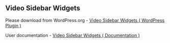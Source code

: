 ## Video Sidebar Widgets

Please download from WordPress.org - [Video Sidebar Widgets ( WordPress Plugin )](https://wordpress.org/plugins/video-sidebar-widgets/)

User documentation - [Video Sidebar Widgets ( Documentation )](https://github.com/denzelchia/Video-Sidebar-Widgets/wiki)
